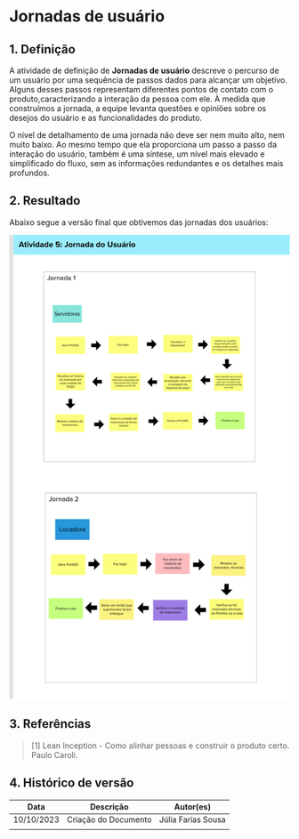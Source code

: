 # Jornadas de usuário

## 1. Definição
A atividade de definição de __Jornadas de usuário__  descreve o percurso de um usuário por uma sequência de passos dados para alcançar um objetivo. Alguns desses passos representam diferentes pontos de contato com o produto,caracterizando a interação da pessoa com ele. À medida que construímos a jornada, a equipe levanta questões e opiniões sobre os desejos do usuário e as funcionalidades do produto.

O nível de detalhamento de uma jornada não deve ser nem muito alto, nem muito baixo. Ao mesmo tempo que ela proporciona um
passo a passo da interação do usuário, também é uma síntese, um nível mais elevado e simplificado do fluxo, sem as informações
redundantes e os detalhes mais profundos. 

## 2. Resultado
Abaixo segue a versão final que obtivemos das jornadas dos usuários:

![Jornadas de usuário](../assets/lean-inception/jornadas.png)


## 3. Referências

> [1] Lean Inception - Como alinhar pessoas e construir o produto certo. Paulo Caroli.

## 4. Histórico de versão

|**Data**|**Descrição**|**Autor(es)**|
|--------|-------------|--------------|
|10/10/2023| Criação do Documento |Júlia Farias Sousa|
||